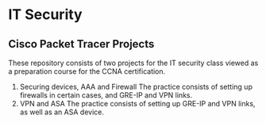 # IT Security
## Cisco Packet Tracer Projects
These repository consists of two projects for the IT security class viewed as a preparation course for the CCNA certification.

1. Securing devices, AAA and Firewall
    The practice consists of setting up firewalls in certain cases, and GRE-IP and VPN links.
2. VPN and ASA
    The practice  consists of setting up GRE-IP and VPN links, as well as an ASA device.